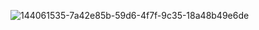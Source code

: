 ![144061535-7a42e85b-59d6-4f7f-9c35-18a48b49e6de](https://github.com/user-attachments/assets/17ce7b38-1fb3-4cd7-9925-7774f0e3dda0)
